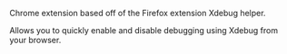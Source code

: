 Chrome extension based off of the Firefox extension Xdebug helper.

Allows you to quickly enable and disable debugging using Xdebug from your browser.